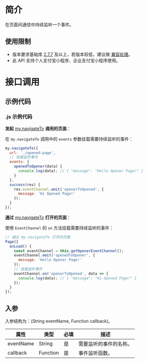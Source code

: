 
# 简介
在页面间通信中持续监听一个事件。

## 使用限制

- 版本要求基础库 [2.7.7](https://opendocs.alipay.com/mini/framework/lib-upgrade-v2) 及以上，若版本较低，建议做 [兼容处理](https://opendocs.alipay.com/mini/framework/compatibility)。
- 此 API 支持个人支付宝小程序、企业支付宝小程序使用。

# 接口调用

## 示例代码

### .js 示例代码

**发起** [my.navigateTo](https://opendocs.alipay.com/mini/api/zwi8gx) **调用的页面**：

在 `my.navigateTo` 调用中的 `events` 参数挂载需要持续监听的事件：

```JavaScript
my.navigateTo({ 
  url: './opened-page',
  // 挂载监听事件
  events: {
    openedToOpener(data) {
      console.log(data); // { "message": "Hello Opener Page!" }
    }
  },
  success(res) {
    res.eventChannel.emit('openerToOpened', {
      message: 'Hi Opened Page!'
    });
  }
});
```

**通过** [my.navigateTo](https://opendocs.alipay.com/mini/api/zwi8gx) **打开的页面**：

使用 `EventChannel` 的 `on` 方法挂载需要持续监听的事件：

```JavaScript
// 通过 my.navigateTo 打开的页面
Page({
  onLoad() {
    const eventChannel = this.getOpenerEventChannel();
    eventChannel.emit('openedToOpener', {
      message: 'Hello Opener Page!'
    });
    // 挂载监听事件
    eventChannel.on('openerToOpened', data => {
      console.log(data); // { "message": "Hi Opened Page!" }
    });
  }
});
```

## 入参
入参结构为：(String eventName, Function callback)。

| **属性** | **类型** | **必填** | **描述** |
| --- | --- | --- | --- |
| eventName | String | 是 | 需要监听的事件的名称。 |
| callback | Function | 是 | 事件监听函数。 |
